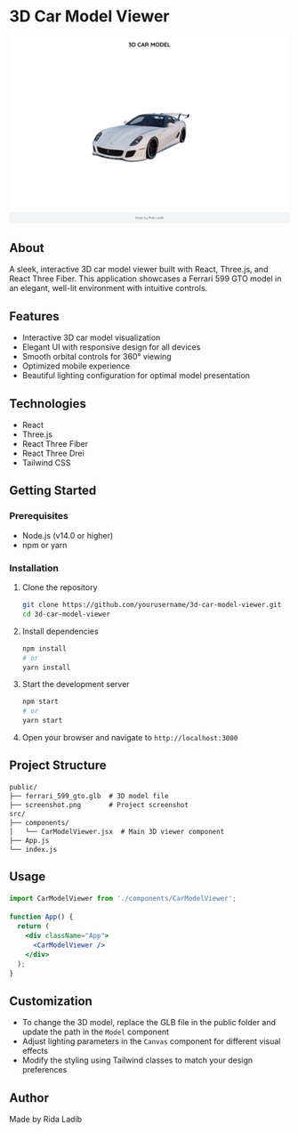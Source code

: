# 3D Car Model Viewer

![3D Car Model Viewer](./public/screenshot.png)

## About

A sleek, interactive 3D car model viewer built with React, Three.js, and React Three Fiber. This application showcases a Ferrari 599 GTO model in an elegant, well-lit environment with intuitive controls.

## Features

- Interactive 3D car model visualization
- Elegant UI with responsive design for all devices
- Smooth orbital controls for 360° viewing
- Optimized mobile experience
- Beautiful lighting configuration for optimal model presentation

## Technologies

- React
- Three.js
- React Three Fiber
- React Three Drei
- Tailwind CSS

## Getting Started

### Prerequisites

- Node.js (v14.0 or higher)
- npm or yarn

### Installation

1. Clone the repository
   ```bash
   git clone https://github.com/yourusername/3d-car-model-viewer.git
   cd 3d-car-model-viewer
   ```

2. Install dependencies
   ```bash
   npm install
   # or
   yarn install
   ```

3. Start the development server
   ```bash
   npm start
   # or
   yarn start
   ```

4. Open your browser and navigate to `http://localhost:3000`

## Project Structure

```
public/
├── ferrari_599_gto.glb  # 3D model file
├── screenshot.png       # Project screenshot
src/
├── components/
│   └── CarModelViewer.jsx  # Main 3D viewer component
├── App.js
└── index.js
```

## Usage

```jsx
import CarModelViewer from './components/CarModelViewer';

function App() {
  return (
    <div className="App">
      <CarModelViewer />
    </div>
  );
}
```

## Customization

- To change the 3D model, replace the GLB file in the public folder and update the path in the `Model` component
- Adjust lighting parameters in the `Canvas` component for different visual effects
- Modify the styling using Tailwind classes to match your design preferences

## Author

Made by Rida Ladib
